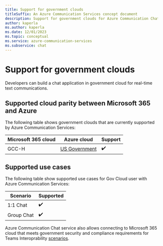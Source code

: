 ```yaml
---
title: Support for government clouds
titleSuffix: An Azure Communication Services concept document
description: Support for government clouds for Azure Communication Chat service
author: kaperla
ms.author: kaperla
ms.date: 12/01/2023
ms.topic: conceptual
ms.service: azure-communication-services
ms.subservice: chat
---
```


# Support for government clouds
Developers can build a chat application in government cloud for real-time text communications. 

## Supported cloud parity between Microsoft 365 and Azure 
The following table shows government clouds that are currently supported by Azure Communication Services:

| Microsoft 365 cloud| Azure cloud| Support |
| --- | --- | --- |
| GCC-H| [US Government](../../../../azure-government/documentation-government-welcome.md) | ✔️ |

## Supported use cases

The following table show supported use cases for Gov Cloud user with Azure Communication Services:

| Scenario | Supported |
| --- | --- |
| 1:1 Chat | ✔️ |
| Group Chat | ✔️ |

Azure Communication Chat service also allows connecting to Microsoft 365 cloud that meets government security and compliance requirements for Teams Interoprability [scenarios](interop/guest/government-cloud.md). 

